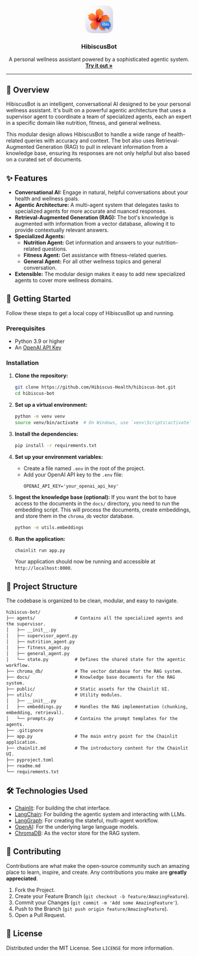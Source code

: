 <div align="center">
  <a href="https://chat.hibiscushealth.com">
    <img src="public/hibiscus-bot-logo.png" alt="HibiscusBot Logo" width="75" height="75">
  </a>

  <h3 align="center"><b>HibiscusBot</b></h3>

  <p align="center">
    A personal wellness assistant powered by a sophisticated agentic system.
    <br />
    <a href="https://chat.hibiscushealth.com"><strong>Try it out »</strong></a>
  </p>
</div>

---

## 📖 Overview

HibiscusBot is an intelligent, conversational AI designed to be your personal wellness assistant. It's built on a powerful agentic architecture that uses a supervisor agent to coordinate a team of specialized agents, each an expert in a specific domain like nutrition, fitness, and general wellness.

This modular design allows HibiscusBot to handle a wide range of health-related queries with accuracy and context. The bot also uses Retrieval-Augmented Generation (RAG) to pull in relevant information from a knowledge base, ensuring its responses are not only helpful but also based on a curated set of documents.

## ✨ Features

- **Conversational AI:** Engage in natural, helpful conversations about your health and wellness goals.
- **Agentic Architecture:** A multi-agent system that delegates tasks to specialized agents for more accurate and nuanced responses.
- **Retrieval-Augmented Generation (RAG):** The bot's knowledge is augmented with information from a vector database, allowing it to provide contextually relevant answers.
- **Specialized Agents:**
    - **Nutrition Agent:** Get information and answers to your nutrition-related questions.
    - **Fitness Agent:** Get assistance with fitness-related queries.
    - **General Agent:** For all other wellness topics and general conversation.
- **Extensible:** The modular design makes it easy to add new specialized agents to cover more wellness domains.

## 🚀 Getting Started

Follow these steps to get a local copy of HibiscusBot up and running.

### Prerequisites

- Python 3.9 or higher
- An [OpenAI API Key](https://platform.openai.com/account/api-keys)

### Installation

1.  **Clone the repository:**
    ```sh
    git clone https://github.com/Hibiscus-Health/hibiscus-bot.git
    cd hibiscus-bot
    ```

2.  **Set up a virtual environment:**
    ```sh
    python -m venv venv
    source venv/bin/activate  # On Windows, use `venv\Scripts\activate`
    ```

3.  **Install the dependencies:**
    ```sh
    pip install -r requirements.txt
    ```

4.  **Set up your environment variables:**
    -   Create a file named `.env` in the root of the project.
    -   Add your OpenAI API key to the `.env` file:
        ```
        OPENAI_API_KEY='your_openai_api_key'
        ```

5.  **Ingest the knowledge base (optional):**
    If you want the bot to have access to the documents in the `docs/` directory, you need to run the embedding script. This will process the documents, create embeddings, and store them in the `chroma_db` vector database.
    ```sh
    python -m utils.embeddings
    ```

6.  **Run the application:**
    ```sh
    chainlit run app.py
    ```
    Your application should now be running and accessible at `http://localhost:8000`.

## 📂 Project Structure

The codebase is organized to be clean, modular, and easy to navigate.

```
hibiscus-bot/
├── agents/               # Contains all the specialized agents and the supervisor.
│   ├── __init__.py
│   ├── supervisor_agent.py
│   ├── nutrition_agent.py
│   ├── fitness_agent.py
│   ├── general_agent.py
│   └── state.py          # Defines the shared state for the agentic workflow.
├── chroma_db/            # The vector database for the RAG system.
├── docs/                 # Knowledge base documents for the RAG system.
├── public/               # Static assets for the Chainlit UI.
├── utils/                # Utility modules.
│   ├── __init__.py
│   ├── embeddings.py     # Handles the RAG implementation (chunking, embedding, retrieval).
│   └── prompts.py        # Contains the prompt templates for the agents.
├── .gitignore
├── app.py                # The main entry point for the Chainlit application.
├── chainlit.md           # The introductory content for the Chainlit UI.
├── pyproject.toml
├── readme.md
└── requirements.txt
```

## 🛠️ Technologies Used

-   [Chainlit](https://docs.chainlit.io/): For building the chat interface.
-   [LangChain](https://www.langchain.com/): For building the agentic system and interacting with LLMs.
-   [LangGraph](https://langchain-ai.github.io/langgraph/): For creating the stateful, multi-agent workflow.
-   [OpenAI](https://openai.com/): For the underlying large language models.
-   [ChromaDB](https://www.trychroma.com/): As the vector store for the RAG system.

## 🤝 Contributing

Contributions are what make the open-source community such an amazing place to learn, inspire, and create. Any contributions you make are **greatly appreciated**.

1.  Fork the Project.
2.  Create your Feature Branch (`git checkout -b feature/AmazingFeature`).
3.  Commit your Changes (`git commit -m 'Add some AmazingFeature'`).
4.  Push to the Branch (`git push origin feature/AmazingFeature`).
5.  Open a Pull Request.

## 📄 License

Distributed under the MIT License. See `LICENSE` for more information.